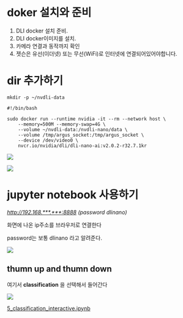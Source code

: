 # doker 설치와 준비

1. DLI docker 설치 준비.
2. DLI docker이미지를 설치.
3. 카메라 연결과 동작까지 확인
4. 젯슨은 유선(이더넷) 또는 무선(WiFi)로 인터넷에 연결되어있어야합니다. 

# dir 추가하기
```mkdir -p ~/nvdli-data```

```#!/bin/bash```

```
sudo docker run --runtime nvidia -it --rm --network host \
    --memory=500M --memory-swap=4G \
    --volume ~/nvdli-data:/nvdli-nano/data \
    --volume /tmp/argus_socket:/tmp/argus_socket \
    --device /dev/video0 \
    nvcr.io/nvidia/dli/dli-nano-ai:v2.0.2-r32.7.1kr
```
![](/img/doker.png) 

![](img/jupyter.png) 

# jupyter notebook 사용하기
*http://192.168.***.***:8888 (password dlinano)*

화면에 나온 ip주소를 브라우저로 연결한다

password는 보통 dlinano 라고 알려준다.

![](/img/008.png)   

## thumn up and thumn down
여기서 **classification** 을 선택해서 들어간다

![](/img/009.png)  

[5_classification_interactive.ipynb](5_classification_interactive.ipynb)
